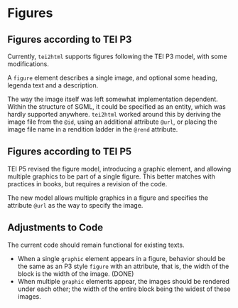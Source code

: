 # Figures #

## Figures according to TEI P3 ##

Currently, `tei2html` supports figures following the TEI P3 model, with some modifications.

A `figure` element describes a single image, and optional some heading, legenda text and a description.

The way the image itself was left somewhat implementation dependent. Within the structure of SGML, it could be specified as an entity, which was hardly supported anywhere. `tei2html` worked around this by deriving the image file from the `@id`, using an additional attribute `@url`, or placing the image file name in a rendition ladder in the `@rend` attribute.

## Figures according to TEI P5 ##

TEI P5 revised the figure model, introducing a graphic element, and allowing multiple graphics to be part of a single figure. This better matches with practices in books, but requires a revision of the code.

The new model allows multiple graphics in a figure and specifies the attribute `@url` as the way to specify the image.


## Adjustments to Code ##

The current code should remain functional for existing texts.

* When a single `graphic` element appears in a figure, behavior should be the same as an P3 style `figure` with an attribute, that is, the width of the block is the width of the image. (DONE)
* When multiple `graphic` elements appear, the images should be rendered under each other; the width of the entire block being the widest of these images.
